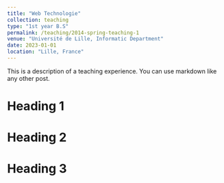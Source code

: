 ```yaml
---
title: "Web Technologie"
collection: teaching
type: "1st year B.S"
permalink: /teaching/2014-spring-teaching-1
venue: "Université de Lille, Informatic Department"
date: 2023-01-01
location: "Lille, France"
---
```


This is a description of a teaching experience. You can use markdown like any other post.

Heading 1
======

Heading 2
======

Heading 3
======
